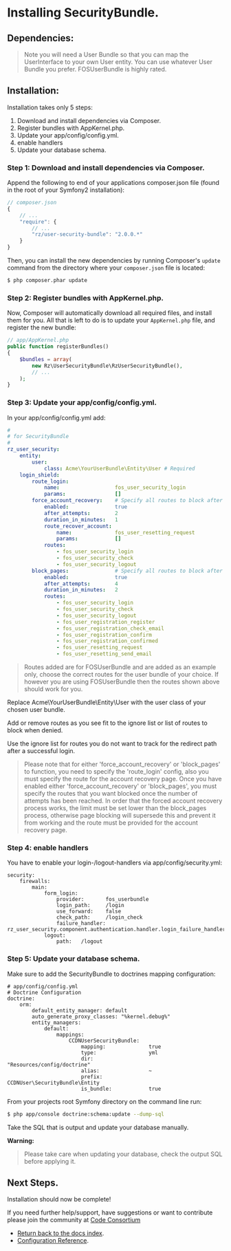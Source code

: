 Installing SecurityBundle.
===================================

## Dependencies:

> Note you will need a User Bundle so that you can map the UserInterface to your own User entity. You can use whatever User Bundle you prefer. FOSUserBundle is highly rated.

## Installation:

Installation takes only 5 steps:

1. Download and install dependencies via Composer.
2. Register bundles with AppKernel.php.
3. Update your app/config/config.yml.
4. enable handlers
5. Update your database schema.

### Step 1: Download and install dependencies via Composer.

Append the following to end of your applications composer.json file (found in the root of your Symfony2 installation):

``` js
// composer.json
{
    // ...
    "require": {
        // ...
        "rz/user-security-bundle": "2.0.0.*"
    }
}
```

Then, you can install the new dependencies by running Composer's ``update``
command from the directory where your ``composer.json`` file is located:

``` bash
$ php composer.phar update
```

### Step 2: Register bundles with AppKernel.php.

Now, Composer will automatically download all required files, and install them
for you. All that is left to do is to update your ``AppKernel.php`` file, and
register the new bundle:

``` php
// app/AppKernel.php
public function registerBundles()
{
    $bundles = array(
        new Rz\UserSecurityBundle\RzUserSecurityBundle(),
        // ...
    );
}
```

### Step 3: Update your app/config/config.yml.

In your app/config/config.yml add:

``` yml
#
# for SecurityBundle
#
rz_user_security:
    entity:
        user:
            class: Acme\YourUserBundle\Entity\User # Required
    login_shield:
        route_login:
            name:                  fos_user_security_login
            params:                []
        force_account_recovery:    # Specify all routes to block after attempt limit is reached, and account recovery route to force browser redirect.
            enabled:               true
            after_attempts:        2
            duration_in_minutes:   1
            route_recover_account:
                name:              fos_user_resetting_request
                params:            []
            routes:
                - fos_user_security_login
                - fos_user_security_check
                - fos_user_security_logout
        block_pages:               # Specify all routes to block after attempt limit is reached.
            enabled:               true
            after_attempts:        4
            duration_in_minutes:   2
            routes:
                - fos_user_security_login
                - fos_user_security_check
                - fos_user_security_logout
                - fos_user_registration_register
                - fos_user_registration_check_email
                - fos_user_registration_confirm
                - fos_user_registration_confirmed
                - fos_user_resetting_request
                - fos_user_resetting_send_email
```

> Routes added are for FOSUserBundle and are added as an example only, choose the correct routes for the user bundle of your choice. If however you are using FOSUserBundle then the routes shown above should work for you.

Replace Acme\YourUserBundle\Entity\User with the user class of your chosen user bundle.

Add or remove routes as you see fit to the ignore list or list of routes to block when denied.

Use the ignore list for routes you do not want to track for the redirect path after a successful login.

>Please note that for either 'force_account_recovery' or 'block_pages' to function, you need to specify the 'route_login' config, also you must specify the route for the account recovery page.
>Once you have enabled either 'force_account_recovery' or 'block_pages', you must specify the routes that you want blocked once the number of attempts has been reached.
>In order that the forced account recovery process works, the limit must be set lower than the block_pages process, otherwise page blocking will supersede this and prevent it from working and the route must be provided for the account recovery page.

### Step 4: enable handlers

You have to enable your login-/logout-handlers via app/config/security.yml:

```
security:
    firewalls:
        main:
            form_login:
                provider:       fos_userbundle
                login_path:     /login
                use_forward:    false
                check_path:     /login_check
                failure_handler: rz_user_security.component.authentication.handler.login_failure_handler
            logout:
                path:   /logout
```


### Step 5: Update your database schema.

Make sure to add the SecurityBundle to doctrines mapping configuration:

```
# app/config/config.yml
# Doctrine Configuration
doctrine:
    orm:
        default_entity_manager: default
        auto_generate_proxy_classes: "%kernel.debug%"
        entity_managers:
            default:
                mappings:
                    CCDNUserSecurityBundle:
                        mapping:              true
                        type:                 yml
                        dir:                  "Resources/config/doctrine"
                        alias:                ~
                        prefix:               CCDNUser\SecurityBundle\Entity
                        is_bundle:            true
```

From your projects root Symfony directory on the command line run:

``` bash
$ php app/console doctrine:schema:update --dump-sql
```

Take the SQL that is output and update your database manually.

**Warning:**

> Please take care when updating your database, check the output SQL before applying it.

## Next Steps.

Installation should now be complete!

If you need further help/support, have suggestions or want to contribute please join the community at [Code Consortium](http://www.codeconsortium.com)

- [Return back to the docs index](index.md).
- [Configuration Reference](configuration_reference.md).
